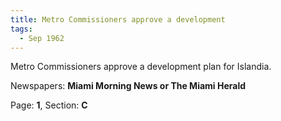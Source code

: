 ```yaml
---  
title: Metro Commissioners approve a development  
tags:  
  - Sep 1962  
---  
```

  
Metro Commissioners approve a development plan for Islandia.  
  
Newspapers: **Miami Morning News or The Miami Herald**  
  
Page: **1**, Section: **C** 
